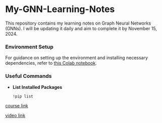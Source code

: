 # My-GNN-Learning-Notes
This repository contains my learning notes on Graph Neural Networks (GNNs). I will be updating it daily and aim to complete it by November 15, 2024.

### Environment Setup


For guidance on setting up the environment and installing necessary dependencies, refer to [this Colab notebook](https://colab.research.google.com/drive/18PQ-B2wDmomjPtHroLNg_aH3hFniLNKn#scrollTo=J_m9l6OYCQZP). 



### Useful Commands

- **List Installed Packages**  
  ```bash
  !pip list
  ```

[course link](https://web.stanford.edu/class/cs224w/)

[video link](https://www.youtube.com/playlist?list=PLoROMvodv4rPLKxIpqhjhPgdQy7imNkDn)
